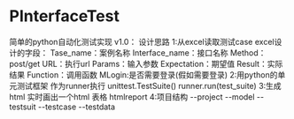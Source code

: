 # PInterfaceTest
简单的python自动化测试实现
v1.0：
设计思路
    1:从excel读取测试case
    excel设计的字段：
    Tase_name：案例名称
    Interface_name：接口名称
    Method：post/get
    URL：执行url
    Params：输入参数
    Expectation：期望值
    Result：实际结果
    Function：调用函数
    MLogin:是否需要登录(假如需要登录)
    2:用python的单元测试框架 作为runner执行
    unittest.TestSuite()
    runner.run(test_suite)
    3:生成html 实时画出一个html 表格
    htmlreport
    4:项目结构
    --project
         --model
              --testsuit
                   --testcase
                       --testdata


